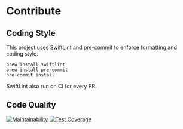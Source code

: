 # Contribute

## Coding Style

This project uses [SwiftLint](https://github.com/realm/SwiftLint) 
and [pre-commit](https://pre-commit.com/) 
to enforce formatting and coding style.

```
brew install swiftlint
brew install pre-commit
pre-commit install
```

SwiftLint also run on CI for every PR.

## Code Quality

[![Maintainability](https://api.codeclimate.com/v1/badges/b920b09bdee71fdc8208/maintainability)](https://codeclimate.com/github/sboh1214/Hwp-Swift/maintainability)
[![Test Coverage](https://api.codeclimate.com/v1/badges/b920b09bdee71fdc8208/test_coverage)](https://codeclimate.com/github/sboh1214/Hwp-Swift/test_coverage)
